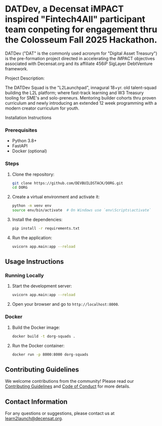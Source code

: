 # DATDev, a Decensat iMPACT inspired "Fintech4All" participant team conpeting for engagement thru the Colosseum Fall 2025 Hackathon.

DATDev ("DAT" is the commonly used acronym for "Digital Asset Treasury") is the pre-formation project directed in accelerating the iMPACT objectives associated with Decensat.org and its affiliate 456iP SigLayer DebtVenture framework.

Project Description:

The DATDev Squad is the "L2Launchpad", innagural 18+yr. old talent-squad building the L2L platform; where fast-track learning and W3 Treasury tooling for SME's and solo-preneurs. Mentoring builder cohorts thru proven curriculum and newly introducing an extended 12 week programming with a modern creator curriculum for youth.

Installation Instructions

### Prerequisites

- Python 3.8+
- FastAPI
- Docker (optional)

### Steps

1. Clone the repository:
   ```sh
   git clone https://github.com/DEVBUILDSTACK/DORG.git
   cd DORG
   ```

2. Create a virtual environment and activate it:
   ```sh
   python -m venv env
   source env/bin/activate  # On Windows use `env\Scripts\activate`
   ```

3. Install the dependencies:
   ```sh
   pip install -r requirements.txt
   ```

4. Run the application:
   ```sh
   uvicorn app.main:app --reload
   ```

## Usage Instructions

### Running Locally

1. Start the development server:
   ```sh
   uvicorn app.main:app --reload
   ```

2. Open your browser and go to `http://localhost:8000`.

### Docker

1. Build the Docker image:
   ```sh
   docker build -t dorg-squads .
   ```

2. Run the Docker container:
   ```sh
   docker run -p 8000:8000 dorg-squads
   ```

## Contributing Guidelines

We welcome contributions from the community! Please read our [Contributing Guidelines](CONTRIBUTING.md) and [Code of Conduct](CODE_OF_CONDUCT.md) for more details.

## Contact Information

For any questions or suggestions, please contact us at [learn2launch@decensat.org](mailto:team@decensat.org).
```
